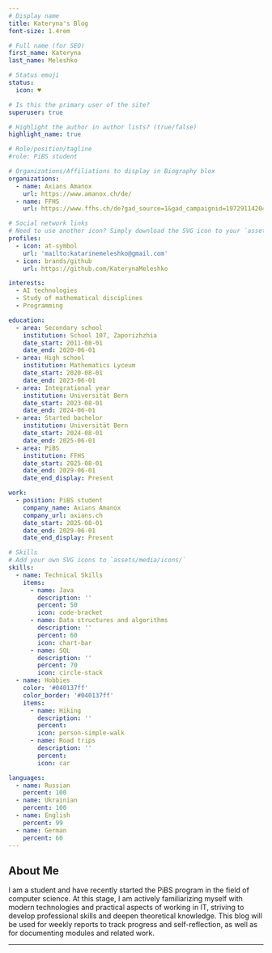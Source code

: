 ```yaml
---
# Display name
title: Kateryna's Blog
font-size: 1.4rem

# Full name (for SEO)
first_name: Kateryna
last_name: Meleshko

# Status emoji
status:
  icon: ♥️

# Is this the primary user of the site?
superuser: true

# Highlight the author in author lists? (true/false)
highlight_name: true

# Role/position/tagline
#role: PiBS student

# Organizations/Affiliations to display in Biography blox
organizations:
  - name: Axians Amanox
    url: https://www.amanox.ch/de/
  - name: FFHS
    url: https://www.ffhs.ch/de?gad_source=1&gad_campaignid=19729114204

# Social network links
# Need to use another icon? Simply download the SVG icon to your `assets/media/icons/` folder.
profiles:
  - icon: at-symbol
    url: 'mailto:katarinemeleshko@gmail.com'
  - icon: brands/github
    url: https://github.com/KaterynaMeleshko

interests:
  - AI technologies
  - Study of mathematical disciplines
  - Programming

education:
  - area: Secondary school
    institution: School 107, Zaporizhzhia
    date_start: 2011-08-01
    date_end: 2020-06-01
  - area: High school
    institution: Mathematics Lyceum
    date_start: 2020-08-01
    date_end: 2023-06-01
  - area: Integrational year
    institution: Universität Bern
    date_start: 2023-08-01
    date_end: 2024-06-01
  - area: Started bachelor
    institution: Universität Bern
    date_start: 2024-08-01
    date_end: 2025-06-01
  - area: PiBS
    institution: FFHS 
    date_start: 2025-08-01
    date_end: 2029-06-01
    date_end_display: Present

work:
  - position: PiBS student
    company_name: Axians Amanox
    company_url: axians.ch
    date_start: 2025-08-01
    date_end: 2029-06-01
    date_end_display: Present

# Skills
# Add your own SVG icons to `assets/media/icons/`
skills:
  - name: Technical Skills
    items:
      - name: Java
        description: ''
        percent: 50
        icon: code-bracket
      - name: Data structures and algorithms
        description: ''
        percent: 60
        icon: chart-bar
      - name: SQL
        description: ''
        percent: 70
        icon: circle-stack
  - name: Hobbies
    color: '#040137ff'
    color_border: '#040137ff'
    items:
      - name: Hiking
        description: ''
        percent:
        icon: person-simple-walk
      - name: Road trips
        description: ''
        percent:
        icon: car

languages:
  - name: Russian
    percent: 100
  - name: Ukrainian
    percent: 100
  - name: English
    percent: 99
  - name: German
    percent: 60
---
```

## About Me

I am a student and have recently started the PiBS program in the field of computer science. At this stage, I am actively familiarizing myself with modern technologies and practical aspects of working in IT, striving to develop professional skills and deepen theoretical knowledge. This blog will be used for weekly reports to track progress and self-reflection, as well as for documenting modules and related work.

---
